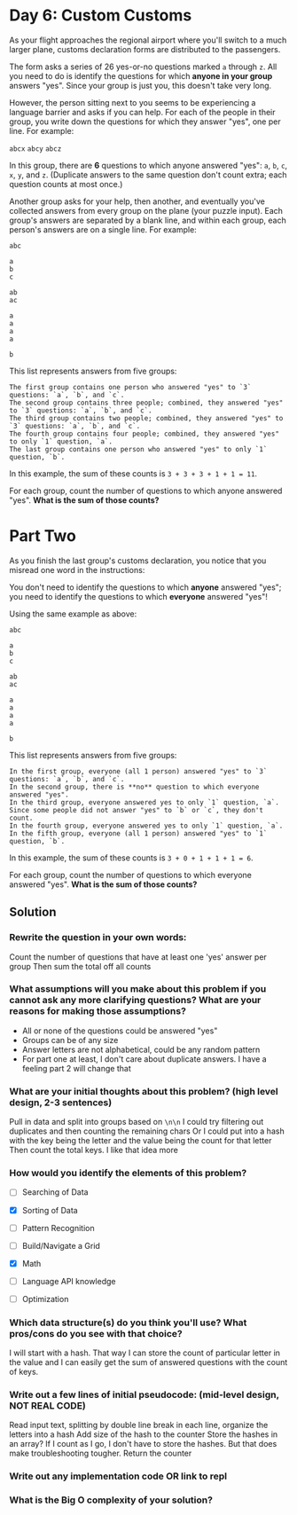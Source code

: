 # Day 6: Custom Customs

As your flight approaches the regional airport where you'll switch to a much larger plane, customs declaration forms are distributed to the passengers.

The form asks a series of 26 yes-or-no questions marked `a` through `z`. All you need to do is identify the questions for which **anyone in your group** answers "yes". Since your group is just you, this doesn't take very long.

However, the person sitting next to you seems to be experiencing a language barrier and asks if you can help. For each of the people in their group, you write down the questions for which they answer "yes", one per line. For example:

`abcx`
`abcy`
`abcz`

In this group, there are **6** questions to which anyone answered "yes": `a`, `b`, `c`, `x`, `y`, and `z`. (Duplicate answers to the same question don't count extra; each question counts at most once.)

Another group asks for your help, then another, and eventually you've collected answers from every group on the plane (your puzzle input). Each group's answers are separated by a blank line, and within each group, each person's answers are on a single line. For example:

```
abc

a
b
c

ab
ac

a
a
a
a

b
```

This list represents answers from five groups:

    The first group contains one person who answered "yes" to `3` questions: `a`, `b`, and `c`.
    The second group contains three people; combined, they answered "yes" to `3` questions: `a`, `b`, and `c`.
    The third group contains two people; combined, they answered "yes" to `3` questions: `a`, `b`, and `c`.
    The fourth group contains four people; combined, they answered "yes" to only `1` question, `a`.
    The last group contains one person who answered "yes" to only `1` question, `b`.

In this example, the sum of these counts is `3 + 3 + 3 + 1 + 1 = 11`.

For each group, count the number of questions to which anyone answered "yes". **What is the sum of those counts?**

# Part Two

As you finish the last group's customs declaration, you notice that you misread one word in the instructions:

You don't need to identify the questions to which **anyone** answered "yes"; you need to identify the questions to which **everyone** answered "yes"!

Using the same example as above:

```
abc

a
b
c

ab
ac

a
a
a
a

b
```

This list represents answers from five groups:

    In the first group, everyone (all 1 person) answered "yes" to `3` questions: `a`, `b`, and `c`.
    In the second group, there is **no** question to which everyone answered "yes".
    In the third group, everyone answered yes to only `1` question, `a`. Since some people did not answer "yes" to `b` or `c`, they don't count.
    In the fourth group, everyone answered yes to only `1` question, `a`.
    In the fifth group, everyone (all 1 person) answered "yes" to `1` question, `b`.

In this example, the sum of these counts is `3 + 0 + 1 + 1 + 1 = 6`.

For each group, count the number of questions to which everyone answered "yes". **What is the sum of those counts?**


## Solution
### Rewrite the question in your own words:
Count the number of questions that have at least one 'yes' answer per group
Then sum the total off all counts

### What assumptions will you make about this problem if you cannot ask any more clarifying questions? What are your reasons for making those assumptions?
* All or none of the questions could be answered "yes"
* Groups can be of any size
* Answer letters are not alphabetical, could be any random pattern
* For part one at least, I don't care about duplicate answers. I have a feeling part 2 will change that

### What are your initial thoughts about this problem? (high level design, 2-3 sentences)
Pull in data and split into groups based on `\n\n`
I could try filtering out duplicates and then counting the remaining chars
Or I could put into a hash with the key being the letter and the value being the count for that letter
Then count the total keys. I like that idea more

### How would you identify the elements of this problem?

- [ ] Searching of Data
- [X] Sorting of Data
- [ ] Pattern Recognition
- [ ] Build/Navigate a Grid
- [X] Math
- [ ] Language API knowledge
- [ ] Optimization


### Which data structure(s) do you think you'll use? What pros/cons do you see with that choice?
I will start with a hash. That way I can store the count of particular letter in the value and I can easily get the sum of answered questions with the count of keys.

### Write out a few lines of initial pseudocode: (mid-level design, NOT REAL CODE)
Read input text, splitting by double line break
in each line, organize the letters into a hash
Add size of the hash to the counter
Store the hashes in an array? If I count as I go, I don't have to store the hashes. But that does make troubleshooting tougher.
Return the counter

### Write out any implementation code OR link to repl

### What is the Big O complexity of your solution?
